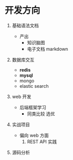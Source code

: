 # 开发方向
1. 基础语法文档
    - 产出
        - 知识脑图
        - 电子文档 markdown 
        
1. 数据库交互
    - **redis** 
    - **mysql**
    - mongo
    - elastic search
1. web 开发
    - 后端框架学习
        - 同类比较 选优
1. 实战项目
    - 偏向 web 方面
        1. REST API 实践
1. 源码分析